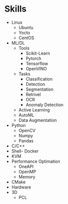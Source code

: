 # Skills

- Linux
  - Ubuntu
  - Yocto
  - CentOS
- ML/DL
  - Tools
    - Scikit-Learn
    - Pytorch
    - Tensorflow
    - OpenVINO
  - Tasks
    - Classification
    - Detection
    - Segmentation
    - Retrivel
    - OCR
    - Anomaly Detection
  - Active Learning
  - AutoML
  - Data Augmentation
- Python
  - OpenCV
  - Numpy
  - Pandas
- C/C++
- Shell- Docker
- KVM
- Performance Optimation
  - OneAPI
  - OpenMP
  - Memory
- CMake
- Hardware
- 3D
  - PCL
